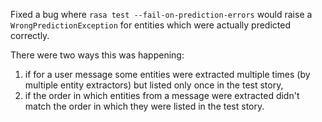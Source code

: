 Fixed a bug where `rasa test --fail-on-prediction-errors` would raise a 
`WrongPredictionException` for entities which were actually predicted correctly.

There were two ways this was happening:
1. if for a user message some entities were extracted multiple times (by multiple entity
extractors) but listed only once in the test story,
2. if the order in which entities from a message were extracted didn't match the order
in which they were listed in the test story.
